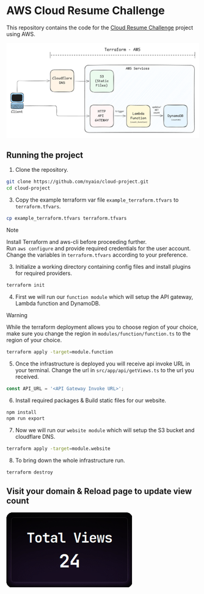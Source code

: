 # AWS Cloud Resume Challenge

This repository contains the code for the [Cloud Resume Challenge](https://cloudresumechallenge.dev/docs/the-challenge/aws/) project using AWS.

![Architecture](./assets/diagram.png)

## Running the project

1. Clone the repository.

```bash
git clone https://github.com/nyaio/cloud-project.git
cd cloud-project

```

3. Copy the example terraform var file `example_terraform.tfvars` to `terraform.tfvars`.

```bash
cp example_terraform.tfvars terraform.tfvars
```

> [!NOTE]
> Install Terraform and aws-cli before proceeding further. </br>
> Run `aws configure` and provide required credentials for the user account. </br>
> Change the variables in `terraform.tfvars` according to your preference.

3. Initialize a working directory containing config files and install plugins for required providers.

```bash
terraform init
```
4. First we will run our `function module` which will setup the API gateway, Lambda function and DynamoDB.

> [!WARNING]
> While the terraform deployment allows you to choose region of your choice, make sure you change the region in `modules/function/function.ts` to the region of your choice.

```bash
terraform apply -target=module.function
```
5. Once the infrastructure is deployed you will receive api invoke URL in your terminal. Change the url in `src/app/api/getViews.ts` to the url you received.

```ts
const API_URL = '<API Gateway Invoke URL>';
```

6. Install required packages & Build static files for our website.

```bash
npm install
npm run export
```

7. Now we will run our `website module` which will setup the S3 bucket and cloudflare DNS.

```bash
terraform apply -target=module.website
```

8. To bring down the whole infrastructure run.

```bash
terraform destroy
```

## Visit your domain & Reload page to update view count
![Count](./assets/counter.gif)

